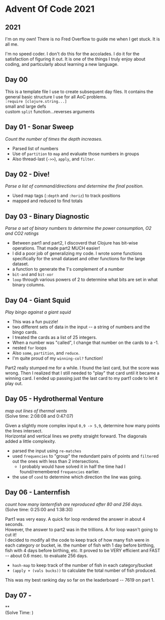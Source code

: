# Advent Of Code 2021



## 2021
I'm on my own! There is no Fred Overflow to guide me when I get stuck. It is all me.

I'm no speed coder. I don't do this for the accolades. I do it for the satisfaction of figuring it out. It is one of the things I truly enjoy about coding, and particularly about learning a new language.


## Day 00  
This is a template file I use to create subsequent day files. It contains the general basic structure I use for all AoC problems.  
`:require [clojure.string...]`  
small and large defs  
custom `split` function...reverses arguments  

## Day 01 - Sonar Sweep
*Count the number of times the depth increases.*  
- Parsed list of numbers  
- Use of `partition` to `map` and evaluate those numbers in groups  
- Also thread-last (`->>`), `apply`, and `filter`.  

## Day 02 - Dive!  
*Parse a list of command/directions and determine the final position.*  
- Used map tags (`:depth` and `:horiz`) to track positions  
- mapped and reduced to find totals  

## Day 03 - Binary Diagnostic
*Parse a set of binary numbers to determine the power consumption, O2 and CO2 ratings*  
- Between part1 and part2, I discoverd that Clojure has bit-wise operations. That made part2 MUCH easier!  
- I did a poor job of generalizing my code. I wrote some functions specifically for the small dataset and other functions for the large dataset.  
- a function to generate the 1's complement of a number  
- `bit-and` and `bit-xor`  
- `loop` through various powers of 2 to determine what bits are set in what binary columns.   

## Day 04 - Giant Squid   
*Play bingo against a giant squid*  
- This was a fun puzzle!  
- two different sets of data in the input -- a string of numbers and the bingo cards.  
- I treated the cards as a list of 25 integers.  
- When a number was "called", I change that number on the cards to a -1.  
- nested `for` loops  
- Also `some`, `partition`, and `reduce`.  
- I'm quite proud of my `winning-col?` function!  
   
Part2 really stumped me for a while. I found the last card, but the score was wrong. Then I realized that I still needed to "play" that card until it became a winning card. I ended up passing just the last card to my part1 code to let it play out.  

## Day 05 - Hydrothermal Venture  
*map out lines of thermal vents*  
(Solve time: 2:08:08 and 0:47:07)  
  
Given a slightly more complex input `0,9 -> 5,9`, determine how many points the lines intersect.  
Horizontal and vertical lines we pretty straight forward. The diagonals added a little complexity.     
- parsed the input using `re-matches`  
- used `frequencies` to "group" the redundant pairs of points and `filter`ed out the ones with less than 2 intersections.  
  - I probably would have solved it in half the time had I found/remembered `frequencies` earlier.  
- the use of `cond` to determine which direction the line was going.

## Day 06 - Lanternfish   
*count how many lanternfish are reproduced after 80 and 256 days.*   
(Solve time: 0:25:00 and 1:38:30)  
  
Part1 was very easy. A quick for loop rendered the answer in about 4 seconds.  
However, the answer to part2 was in the trillions. A for loop wasn't going to cut it!  
I decided to modify all the code to keep track of how many fish were in each category or bucket, ie. the number of fish with 1 day before birthing, fish with 4 days before birthing, etc. It proved to be VERY efficient and FAST -- about 0.6 msec. to evaluate 256 days.  
- `hash-map` to keep track of the number of fish in each category/bucket   
- `(apply + (vals bucks))` to calculate the total number of fish produced.   
  
This was my best ranking day so far on the leaderboard -- 7619 on part 1.  

## Day 07 -   
**  
(Solve Time: )  
  


  



